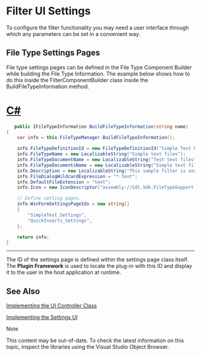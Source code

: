 Filter UI Settings
===

To configure the filter functionality you may need a user interface through which any parameters can be set in a convenient way.

File Type Settings Pages
--
File type settings pages can be defined in the File Type Component Builder while building the File Type Information. The example below shows how to do this inside the FilterComponentBuilder class inside the BuildFileTypeInformation method.

# [C#](#tab/tabid-1)
```cs
   public IFileTypeInformation BuildFileTypeInformation(string name)
{
    var info = this.FileTypeManager.BuildFileTypeInformation();

    info.FileTypeDefinitionId = new FileTypeDefinitionId("Simple Text Filter 1.0.0.0");
    info.FileTypeName = new LocalizableString("Simple text files");
    info.FileTypeDocumentName = new LocalizableString("Test text files");
    info.FileTypeDocumentsName = new LocalizableString("Simple text files");
    info.Description = new LocalizableString("This sample filter is used to process simple text files.");
    info.FileDialogWildcardExpression = "*.text";
    info.DefaultFileExtension = "text";
    info.Icon = new IconDescriptor("assembly://Sdl.Sdk.FileTypeSupport.Samples.SimpleText/Sdl.Sdk.FileTypeSupport.Samples.SimpleText.SimpleText.ico");

    // Define setting pages.
    info.WinFormSettingsPageIds = new string[]
    {
        "SimpleText_Settings",
        "QuickInserts_Settings",
    };

    return info;
}
```
***


The ID of the settings page is defined within the settings page class itself. The **Plugin Framework** is used to locate the plug-in with this ID and display it to the user in the host application at runtime.

See Also
--



[Implementing the UI Controller Class](implementing_the_ui_controller_class.md)

[Implementing the Settings UI](implementing_the_settings_ui.md)

>[!NOTE]
>
> This content may be out-of-date. To check the latest information on this topic, inspect the libraries using the Visual Studio Object Browser.